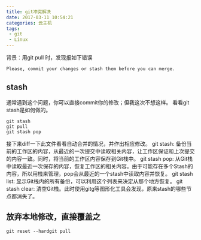 ```yaml
---
title: git冲突解决
date: 2017-03-11 10:54:21
categories: 云主机
tags:
 - git
 - Linux
---
```

背景：用git pull 时，发现报如下错误
```` shell
Please, commit your changes or stash them before you can merge.
````
<!-- more -->
## stash
通常遇到这个问题，你可以直接commit你的修改；但我这次不想这样。
看看git stash是如何做的。
``` shell
git stash
git pull
git stash pop
```
接下来diff一下此文件看看自动合并的情况，并作出相应修改。
git stash: 备份当前的工作区的内容，从最近的一次提交中读取相关内容，让工作区保证和上次提交的内容一致。同时，将当前的工作区内容保存到Git栈中。
git stash pop: 从Git栈中读取最近一次保存的内容，恢复工作区的相关内容。由于可能存在多个Stash的内容，所以用栈来管理，pop会从最近的一个stash中读取内容并恢复。
git stash list: 显示Git栈内的所有备份，可以利用这个列表来决定从那个地方恢复。
git stash clear: 清空Git栈。此时使用gitg等图形化工具会发现，原来stash的哪些节点都消失了。

## 放弃本地修改，直接覆盖之
``` shell
git reset --hardgit pull
```